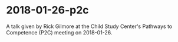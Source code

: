 # 2018-01-26-p2c
A talk given by Rick Gilmore at the Child Study Center's Pathways to Competence (P2C) meeting on 2018-01-26.
